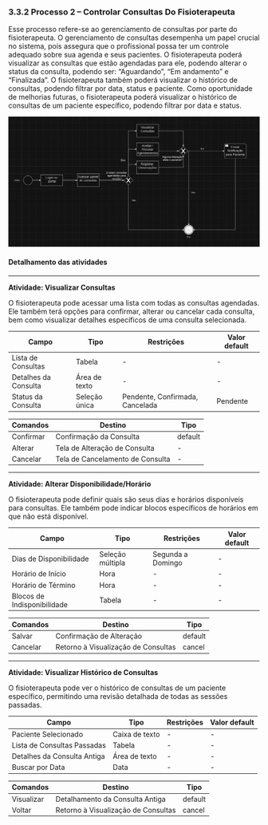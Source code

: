 ### 3.3.2 Processo 2 – Controlar Consultas Do Fisioterapeuta

Esse processo refere-se ao gerenciamento de consultas por parte do fisioterapeuta. O gerenciamento de consultas desempenha um papel crucial no sistema, pois assegura que o profissional possa ter um controle adequado sobre sua agenda e seus pacientes. O fisioterapeuta poderá visualizar as consultas que estão agendadas para ele, podendo alterar o status da consulta, podendo ser: “Aguardando”, “Em andamento” e “Finalizada”. O fisioterapeuta também poderá visualizar o histórico de consultas, podendo filtrar por data, status e paciente. Como oportunidade de melhorias futuras, o fisioterapeuta poderá visualizar o histórico de consultas de um paciente específico, podendo filtrar por data e status.

![Processo 2](../assets/processes/processo-2-controlar-consultas.png)

#### Detalhamento das atividades
---

**Atividade: Visualizar Consultas**

O fisioterapeuta pode acessar uma lista com todas as consultas agendadas. Ele também terá opções para confirmar, alterar ou cancelar cada consulta, bem como visualizar detalhes específicos de uma consulta selecionada.

| **Campo**               | **Tipo**           | **Restrições**                             | **Valor default** |
| ---                     | ---                | ---                                        | ---               |
| Lista de Consultas      | Tabela             | -                                          | -                 |
| Detalhes da Consulta    | Área de texto      | -                                          | -                 |
| Status da Consulta      | Seleção única      | Pendente, Confirmada, Cancelada            | Pendente          |

| **Comandos**            |  **Destino**                               | **Tipo** |
| ---                     | ---                                        | ---      |
| Confirmar               | Confirmação da Consulta                    | default  |
| Alterar                 | Tela de Alteração de Consulta              | -        |
| Cancelar                | Tela de Cancelamento de Consulta           | -        |

---

**Atividade: Alterar Disponibilidade/Horário**

O fisioterapeuta pode definir quais são seus dias e horários disponíveis para consultas. Ele também pode indicar blocos específicos de horários em que não está disponível.

| **Campo**               | **Tipo**               | **Restrições**                             | **Valor default** |
| ---                     | ---                    | ---                                        | ---               |
| Dias de Disponibilidade | Seleção múltipla       | Segunda a Domingo                          | -                 |
| Horário de Início       | Hora                   | -                                          | -                 |
| Horário de Término      | Hora                   | -                                          | -                 |
| Blocos de Indisponibilidade | Tabela             | -                                          | -                 |

| **Comandos**            |  **Destino**                               | **Tipo** |
| ---                     | ---                                        | ---      |
| Salvar                  | Confirmação de Alteração                   | default  |
| Cancelar                | Retorno à Visualização de Consultas        | cancel   |

---

**Atividade: Visualizar Histórico de Consultas**

O fisioterapeuta pode ver o histórico de consultas de um paciente específico, permitindo uma revisão detalhada de todas as sessões passadas.

| **Campo**               | **Tipo**               | **Restrições**                             | **Valor default** |
| ---                     | ---                    | ---                                        | ---               |
| Paciente Selecionado    | Caixa de texto         | -                                          | -                 |
| Lista de Consultas Passadas | Tabela             | -                                          | -                 |
| Detalhes da Consulta Antiga | Área de texto      | -                                          | -                 |
| Buscar por Data         | Data                   | -                                          | -                 |

| **Comandos**            |  **Destino**                               | **Tipo** |
| ---                     | ---                                        | ---      |
| Visualizar              | Detalhamento da Consulta Antiga            | default  |
| Voltar                  | Retorno à Visualização de Consultas        | cancel   |


